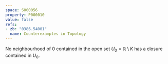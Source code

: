```yaml
---
space: S000056
property: P000010
value: false
refs:
- zb: "0386.54001"
  name: Counterexamples in Topology
---
```


No neighbourhood of $0$ contained in the open set $U_0=\mathbb R\setminus K$ has a closure contained in $U_0$.
